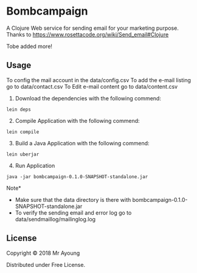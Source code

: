 # Bombcampaign

A Clojure Web service for sending email for your marketing purpose.
Thanks to https://www.rosettacode.org/wiki/Send_email#Clojure

Tobe added more!
## Usage
To config the mail account in the data/config.csv
To add the e-mail listing go to data/contact.csv
To Edit e-mail content go to data/content.csv

1) Download the dependencies with the following commend: 
```
lein deps
```
2) Compile Application with the following commend: 
```
lein compile
```
3) Build a Java Application with the following commend: 
```
lein uberjar
```
4) Run Application
```
java -jar bombcampaign-0.1.0-SNAPSHOT-standalone.jar
```

Note* 
- Make sure that the data directory is there with bombcampaign-0.1.0-SNAPSHOT-standalone.jar
- To verify the sending email and error log go to data/sendmaillog/mailinglog.log

## License

Copyright © 2018 Mr Ayoung

Distributed under Free License.
